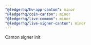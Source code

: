 ```yaml
---
"@ledgerhq/hw-app-canton": minor
"@ledgerhq/coin-canton": minor
"@ledgerhq/live-common": minor
"@ledgerhq/live-signer-canton": minor
---
```


Canton signer init
